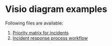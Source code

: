 # Visio diagram examples

Following files are available:
1. [Priority matrix for incidents](priorityMatrix.vsdx)
1. [Incident response process workflow](processFlow.vsdx)
